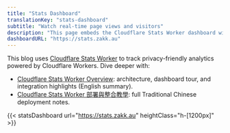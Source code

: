 ```yaml
---
title: "Stats Dashboard"
translationKey: "stats-dashboard"
subtitle: "Watch real-time page views and visitors"
description: "This page embeds the Cloudflare Stats Worker dashboard with PV/UV counters, trending content, and daily breakdowns."
dashboardURL: "https://stats.zakk.au"
---
```


This blog uses [Cloudflare Stats Worker](https://github.com/Zakkaus/cloudflare-stats-worker) to track privacy-friendly analytics powered by Cloudflare Workers. Dive deeper with:

- <a href="/en/posts/cloudflare-stats-worker-guide/">Cloudflare Stats Worker Overview</a>: architecture, dashboard tour, and integration highlights (English summary).
- <a href="/zh-tw/posts/cloudflare-stats-worker-deploy/">Cloudflare Stats Worker 部署與整合教學</a>: full Traditional Chinese deployment notes.

{{< statsDashboard url="https://stats.zakk.au" heightClass="h-[1200px]" >}}
